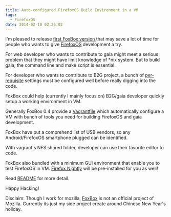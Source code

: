 ```yaml
---
title: Auto-configured FirefoxOS Build Environment in a VM
tags:
  - FirefoxOS
date: 2014-02-10 02:26:02
---
```


I'm pleased to release [first FoxBox version ](https://github.com/gasolin/foxbox/releases)that may save a lot of time for people who wants to give [FirefoxOS](http://www.mozilla.org/firefox/os/) development a try.

For web developer who wants to contribute to gaia might meet a serious problem that they might have limit knowledge of *nix system. But to build gaia, the command line and make script is essential.

For developer who wants to contribute to B2G project, a bunch of [per-requisite](https://developer.mozilla.org/en-US/Firefox_OS/Preparing_for_your_first_B2G_build) settings must be configured well before really digging into the code.

FoxBox could help (currently I mainly focus on) B2G/gaia developer quickly setup a working environment in VM.

Generally FoxBox 0.4 provide a [Vagrantfile](http://www.vagrantup.com/) which automatically configure a VM  with bunch of tools you need for building FirefoxOS and gaia  development.

FoxBox have put a comprehend list of USB vendors, so any Android/FirefoxOS smartphone plugged can be identified.

With vagrant's NFS shared folder, developer can use their favorite editor to code.

FoxBox also bundled with a minimum GUI environment that enable you to  test FirefoxOS in VM. [Firefox Nightly](http://nightly.mozilla.org/) will be pre-installed for you as  well!

Read [README](http://github.com/gasolin/foxbox/blob/master/README.md) for more detail.

Happy Hacking!

Disclaim: Though I work for mozilla, [FoxBox](http://github.com/gasolin/foxbox) is not an official project of Mozilla. Currently its just my side project create around Chinese New Year's holiday.

